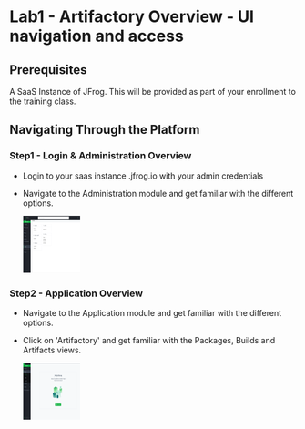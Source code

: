 # Lab1 - Artifactory Overview - UI navigation and access

## Prerequisites

A SaaS Instance of JFrog. This will be provided as part of your enrollment to the training class.

## Navigating Through the Platform

### Step1 - Login & Administration Overview

- Login to your saas instance <yourinstancename>.jfrog.io with your admin credentials
- Navigate to the Administration module and get familiar with the different options.

  <img src="/SU-113-Jfrog-Artifactory-Essentials/Lab1/images/admin.png" alt="Admin tab" style="height: 100px; width:100px;"/>

### Step2 - Application Overview

- Navigate to the Application module and get familiar with the different options.
- Click on 'Artifactory' and get familiar with the Packages, Builds and Artifacts views.

  <img src="/SU-113-Jfrog-Artifactory-Essentials/Lab1/images/application.png" alt="Application tab" style="height: 100px; width:100px;"/>
